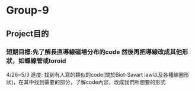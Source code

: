 # Group-9

## Project目的
### 短期目標:先了解長直導線磁場分布的code 然後再把導線改成其他形狀，如螺線管或toroid

4/26~5/3 進度: 
找到有人寫的類似的code(關於Biot-Savart law以及各種線圈形狀)，在其中找到需要的部分，了解code內容，改成我們所想要的形式
